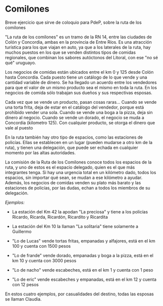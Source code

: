 # Comilones
Breve ejercicio que sirve de coloquio para PdeP, sobre la ruta de los comilones

"La ruta de los comilones" es un tramo de la RN 14, entre las ciudades de Colón y Concordia, ambas en la provincia de Entre Ríos. Es una atracción turística para los que viajan en auto, ya que a los laterales de la ruta, hay muchos puestos en los que se venden distintos tipos de comidas regionales, que combinan los sabores autóctonos del Litoral, con ese "no sé qué" uruguayo.

Los negocios de comidas están ubicados entre el km 0 y 125 desde Colón hasta Concordia. Cada puesto tiene un catálogo de lo que vende y una cantidad variable de dinero. Se ha llegado un acuerdo entre los vendedores para que el valor de un mismo producto sea el mismo en toda la ruta. En los negocios de comida sólo trabajan sus dueños y sus respectivas esposas.

Cada vez que se vende un producto, pasan cosas raras...
Cuando se vende una torta frita, deja de estar en el catálogo del vendedor, porque está prohibido vender una sola. Cuando se vende una boga a la pizza, deja sin dinero al negocio. Cuando se vende un dorado, el negocio se muda a Concordia (kilometro 125).
Con cualquier producto, se otorga el dinero que vale al puesto

En la ruta también hay otro tipo de espacios, como las estaciones de policías. Ellas se establecen en un lugar (pueden mudarse a otro km de la ruta), y tienen una delegación, que puede ser echada en cualquier momento por las altas autoridades.

La comisión de la Ruta de los Comilones conoce todos los espacios de la ruta, y uno de estos es el espacio delegado, quien es el que más integrantes tenga. Si hay una urgencia total en un kilómetro dado, todos los espacios, sin importar qué sean, se mudan a ese kilómetro a ayudar. Además, los negocios de comidas venden su plato más barato y las estaciones de policías, por las dudas, echan a todos los miembros de su delegación.

*Ejemplos:*

- La estación del Km 42 la apodan "La preciosa" y tiene a los policías Ricardo, Ricarda, Ricardón, Ricardito y Ricardita
- La estación del Km 10 la llaman "La solitaria" tiene solamente a Guillermo


- "Lo de Lucas" vende tortas fritas, empanadas y alfajores, está en el km 100 y cuenta con 1500 pesos
- "Lo de frande" vende dorado, empanadas y boga a la pizza, está en el km 10  y cuenta con 3000 pesos
- "Lo de nacho" vende escabeches, está en el km 1 y cuenta con 1 peso
- "Lo de eric" vende escabeches y empanadas, está en el km 12 y cuenta con 12 pesos


En estos cuatro ejemplos, por casualidades del destino, todas las esposas se llaman Claudia.
